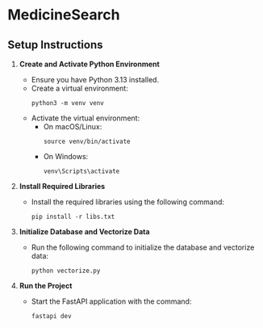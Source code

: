 # MedicineSearch

## Setup Instructions

1. **Create and Activate Python Environment**
   - Ensure you have Python 3.13 installed.
   - Create a virtual environment:
     ```
     python3 -m venv venv
     ```
   - Activate the virtual environment:
     - On macOS/Linux:
       ```
       source venv/bin/activate
       ```
     - On Windows:
       ```
       venv\Scripts\activate
       ```

2. **Install Required Libraries**
   - Install the required libraries using the following command:
     ```
     pip install -r libs.txt
     ```

3. **Initialize Database and Vectorize Data**
   - Run the following command to initialize the database and vectorize data:
     ```
     python vectorize.py
     ```

4. **Run the Project**
   - Start the FastAPI application with the command:
     ```
     fastapi dev
     ```